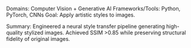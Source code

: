 Domains: Computer Vision + Generative AI
Frameworks/Tools: Python, PyTorch, CNNs
Goal: Apply artistic styles to images.

Summary: Engineered a neural style transfer pipeline generating high-quality stylized images. Achieved SSIM >0.85 while preserving structural fidelity of original images.
